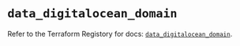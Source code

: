 # `data_digitalocean_domain`

Refer to the Terraform Registory for docs: [`data_digitalocean_domain`](https://registry.terraform.io/providers/digitalocean/digitalocean/2.28.1/docs/data-sources/domain).
